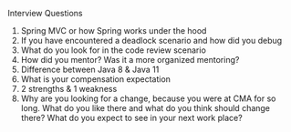 Interview Questions

1. Spring MVC or how Spring works under the hood
2. If you have encountered a deadlock scenario and how did you debug
3. What do you look for in the code review scenario
4. How did you mentor? Was it a more organized mentoring?
5. Difference between Java 8 & Java 11
6. What is your compensation expectation
7. 2 strengths & 1 weakness
8. Why are you looking for a change, because you were at CMA for so long. What do you like there and what do you think should change there? What do you expect to see in your next work place?
